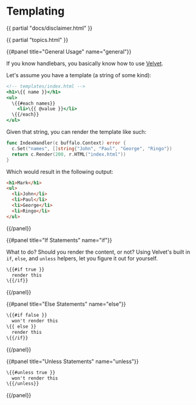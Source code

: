 # Templating

{{ partial "docs/disclaimer.html" }}

{{ partial "topics.html" }}

{{#panel title="General Usage" name="general"}}

If you know handlebars, you basically know how to use [Velvet](https://github.com/gobuffalo/velvet).

Let's assume you have a template (a string of some kind):

```handlebars
<!-- templates/index.html -->
<h1>\{{ name }}</h1>
<ul>
  \{{#each names}}
    <li>\{{ @value }}</li>
  \{{/each}}
</ul>
```

Given that string, you can render the template like such:

```go
func IndexHandler(c buffalo.Context) error {
  c.Set("names", []string{"John", "Paul", "George", "Ringo"})
  return c.Render(200, r.HTML("index.html"))
}
```

Which would result in the following output:

```html
<h1>Mark</h1>
<ul>
  <li>John</li>
  <li>Paul</li>
  <li>George</li>
  <li>Ringo</li>
</ul>
```

{{/panel}}

{{#panel title="If Statements" name="if"}}

What to do? Should you render the content, or not? Using Velvet's built in `if`, `else`, and `unless` helpers, let you figure it out for yourself.

```handlebars
\{{#if true }}
  render this
\{{/if}}
```

{{/panel}}

{{#panel title="Else Statements" name="else"}}

```handlebars
\{{#if false }}
  won't render this
\{{ else }}
  render this
\{{/if}}
```

{{/panel}}

{{#panel title="Unless Statements" name="unless"}}

```handlebars
\{{#unless true }}
  won't render this
\{{/unless}}
```

{{/panel}}

